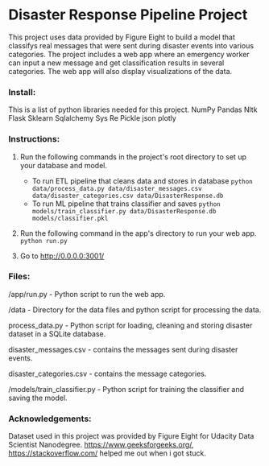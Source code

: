 # Disaster Response Pipeline Project

This project uses data provided by Figure Eight to build a model that classifys real messages that were sent during disaster events into various categories. The project includes a web app where an emergency worker can input a new message and get classification results in several categories. The web app will also display visualizations of the data. 
### Install:

This is a list of python libraries needed for this project.
NumPy
Pandas
Nltk
Flask
Sklearn
Sqlalchemy
Sys
Re
Pickle
json
plotly

### Instructions:
1. Run the following commands in the project's root directory to set up your database and model.

    - To run ETL pipeline that cleans data and stores in database
        `python data/process_data.py data/disaster_messages.csv data/disaster_categories.csv data/DisasterResponse.db`
    - To run ML pipeline that trains classifier and saves
        `python models/train_classifier.py data/DisasterResponse.db models/classifier.pkl`

2. Run the following command in the app's directory to run your web app.
    `python run.py`

3. Go to http://0.0.0.0:3001/

### Files:
/app/run.py - Python script to run the web app.

/data - Directory for the data files and python script for processing the data.

process_data.py - Python script for loading, cleaning and storing disaster dataset in a SQLite database.

disaster_messages.csv - contains the messages sent during disaster events.

disaster_categories.csv - contains the message categories.

/models/train_classifier.py - Python script for training the classifier and saving the model.

### Acknowledgements:
Dataset used in this project was provided by Figure Eight for Udacity Data Scientist Nanodegree. 
https://www.geeksforgeeks.org/, https://stackoverflow.com/ helped me out when i got stuck.



